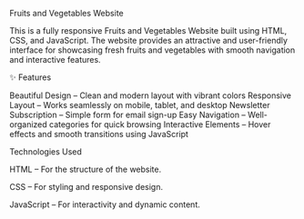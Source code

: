  Fruits and Vegetables Website
 
This is a fully responsive Fruits and Vegetables Website built using HTML, CSS, and JavaScript.
The website provides an attractive and user-friendly interface for showcasing fresh fruits and vegetables with smooth navigation and interactive features.

✨ Features

Beautiful Design – Clean and modern layout with vibrant colors
Responsive Layout – Works seamlessly on mobile, tablet, and desktop
Newsletter Subscription – Simple form for email sign-up
Easy Navigation – Well-organized categories for quick browsing
Interactive Elements – Hover effects and smooth transitions using JavaScript
 
 Technologies Used
 
HTML – For the structure of the website.

CSS – For styling and responsive design.

JavaScript – For interactivity and dynamic content.
